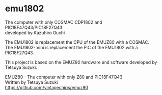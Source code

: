 # emu1802
The computer with only COSMAC CDP1802 and PIC18F47Q43/PIC18F27Q43  
developed by Kazuhiro Ouchi

The EMU1802 is replacement the CPU of the EMUZ80 with a COSMAC.  
The EMU1802-mini is replacement the PIC of the EMU1802 with a PIC18F27Q43.  

This project is based on the EMUZ80 hardware and software developed by Tetsuya Suzuki.

EMUZ80 - The computer with only Z80 and PIC18F47Q43  
  Written by Tetsuya Suzuki  
  https://github.com/vintagechips/emuz80  
